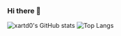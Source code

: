 ### Hi there 👋
![xartd0's GitHub stats](https://github-readme-stats.vercel.app/api?username=xartd0&show_icons=true&theme=radical)
![Top Langs](https://github-readme-stats.vercel.app/api/top-langs/?username=xartd0&layout=compact&theme=radical)
